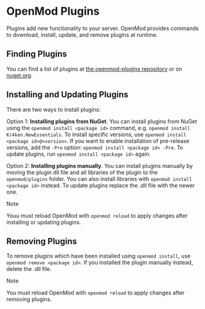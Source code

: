 # OpenMod Plugins
Plugins add new functionality to your server. OpenMod provides commands to download, install, update, and remove plugins at runtime.

## Finding Plugins
You can find a list of plugins at [the openmod-plugins repository](https://github.com/openmod/openmod-plugins) or on [nuget.org](https://www.nuget.org/packages?q=openmod-plugin).

## Installing and Updating Plugins
There are two ways to install plugins:

Option 1: **Installing plugins from NuGet**. You can install plugins from NuGet using the `openmod install <package id>` command, e.g. `openmod install Kr4ken.NewEssentials`. To install specific versions, use `openmod install <package id>@<version>`. If you want to enable installation of pre-release versions, add the `-Pre` option: `openmod install <package id> -Pre`. To update plugins, run `openmod install <package id>` again.  

Option 2: **Installing plugins manually**. You can install plugins manually by moving the plugin dll file and all libraries of the plugin to the `openmod/plugins` folder. You can also install libraries with `openmod install <package id>` instead. To update plugins replace the .dll file with the newer one.

> [!NOTE]
> Youu must reload OpenMod with `openmod reload` to apply changes after installing or updating plugins.

## Removing Plugins
To remove  plugins which have been installed using `openmod install`, use `openmod remove <package id>`. If you installed the plugin manually instead, delete the .dll file.

> [!NOTE]
> You must reload OpenMod with `openmod reload` to apply changes after removing plugins.